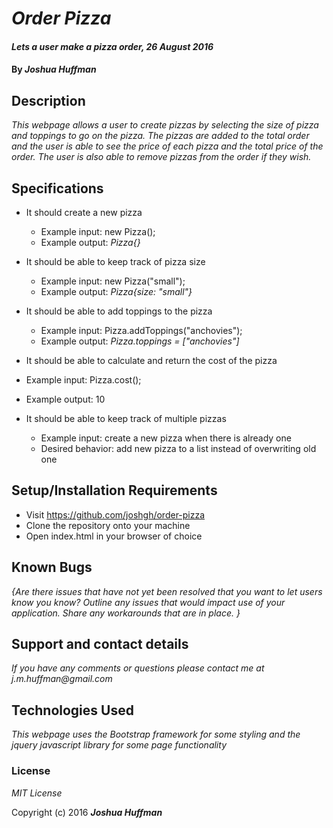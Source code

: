 # _Order Pizza_

#### _Lets a user make a pizza order, 26 August 2016_

#### By _**Joshua Huffman**_

## Description

_This webpage allows a user to create pizzas by selecting the size of pizza and toppings to go on the pizza. The pizzas are added to the total order and the user is able to see the price of each pizza and the total price of the order. The user is also able to remove pizzas from the order if they wish._

## Specifications

* It should create a new pizza
  * Example input: new Pizza();
  * Example output: _Pizza{}_

* It should be able to keep track of pizza size
  * Example input: new Pizza("small");
  * Example output: _Pizza{size: "small"}_

* It should be able to add toppings to the pizza
  * Example input: Pizza.addToppings("anchovies");
  * Example output: _Pizza.toppings = ["anchovies"]_

* It should be able to calculate and return the cost of the pizza
 * Example input: Pizza.cost();
 * Example output: 10

* It should be able to keep track of multiple pizzas
  * Example input: create a new pizza when there is already one
  * Desired behavior: add new pizza to a list instead of overwriting old one

## Setup/Installation Requirements

* Visit https://github.com/joshgh/order-pizza
* Clone the repository onto your machine
* Open index.html in your browser of choice


## Known Bugs

_{Are there issues that have not yet been resolved that you want to let users know you know?  Outline any issues that would impact use of your application.  Share any workarounds that are in place. }_

## Support and contact details

_If you have any comments or questions please contact me at j.m.huffman@gmail.com_

## Technologies Used

_This webpage uses the Bootstrap framework for some styling and the jquery javascript library for some page functionality_

### License

*MIT License*

Copyright (c) 2016 **_Joshua Huffman_**
